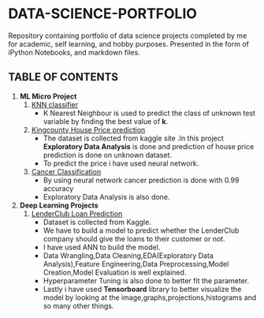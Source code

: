# DATA-SCIENCE-PORTFOLIO

Repository containing portfolio of data science projects completed by me for academic, self learning, and hobby purposes. Presented in the form of iPython Notebooks, and  markdown files.

## TABLE OF CONTENTS

1. **ML Micro Project**
    1. [KNN classifier](https://github.com/prafullnayan/DATA-SCIENCE-PORTFOLIO/tree/master/ML%20Micro%20Projects)
        * K Nearest Neighbour is used to predict the class of unknown test variable by finding the best value of **k**.
    2. [Kingcounty House Price prediction](https://github.com/prafullnayan/DATA-SCIENCE-PORTFOLIO/blob/master/ML%20Micro%20Projects/kingcounty_houseprice%20prediction%20by%20neural%20network.ipynb)    
        * The dataset is collected from kaggle site .In this project **Exploratory Data Analysis** is done and prediction of house price prediction is done on unknown dataset.
        * To predict the price i have used neural network.
    3. [Cancer Classification](https://github.com/prafullnayan/DATA-SCIENCE-PORTFOLIO/blob/master/ML%20Micro%20Projects/cancer_classification.ipynb)
        * By using neural network cancer prediction is done with 0.99 accuracy
        * Exploratory Data Analysis is also done. 
2. **Deep Learning Projects**
     1. [LenderClub Loan Prediction](https://github.com/prafullnayan/DATA-SCIENCE-PORTFOLIO/blob/master/Deep%20Learning%20Projects/LenderClub_Loan_prediction.ipynb)
        * Dataset is collected from Kaggle.
        * We have to build a model to predict whether the LenderClub company should give the loans to their customer or not.
        * I have used ANN to build the model.
        * Data Wrangling,Data Cleaning,EDA(Exploratory Data Analysis),Feature Engineering,Data Preprocessing,Model Creation,Model Evaluation is well explained.
        * Hyperparameter Tuning is also done to better fit the parameter.
        * Lastly i have used **Tensorboard** library to better visualize the model by looking at the image,graphs,projections,histograms and so many other things. 
        
              
      
      
